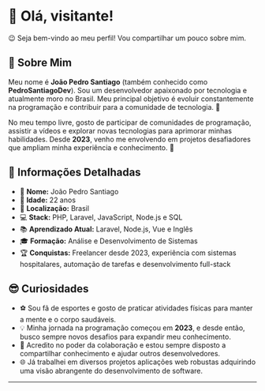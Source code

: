 # 👋 Olá, visitante!

😉 Seja bem-vindo ao meu perfil! Vou compartilhar um pouco sobre mim. 

## 🌟 Sobre Mim

Meu nome é **João Pedro Santiago** (também conhecido como **PedroSantiagoDev**). Sou um desenvolvedor apaixonado por tecnologia e atualmente moro no Brasil. Meu principal objetivo é evoluir constantemente na programação e contribuir para a comunidade de tecnologia. 🚀

No meu tempo livre, gosto de participar de comunidades de programação, assistir a vídeos e explorar novas tecnologias para aprimorar minhas habilidades. Desde **2023**, venho me envolvendo em projetos desafiadores que ampliam minha experiência e conhecimento. 🤝

## 📝 Informações Detalhadas

- 👤 **Nome:** João Pedro Santiago  
- 🎂 **Idade:** 22 anos  
- 📍 **Localização:** Brasil  
- 💻 **Stack:** PHP, Laravel, JavaScript, Node.js e SQL  
- 📚 **Aprendizado Atual:** Laravel, Node.js, Vue e Inglês  
- 🎓 **Formação:** Análise e Desenvolvimento de Sistemas  
- 🏆 **Conquistas:** Freelancer desde 2023, experiência com sistemas hospitalares, automação de tarefas e desenvolvimento full-stack  

## 😎 Curiosidades

- ⚽ Sou fã de esportes e gosto de praticar atividades físicas para manter a mente e o corpo saudáveis.  
- 💡 Minha jornada na programação começou em **2023**, e desde então, busco sempre novos desafios para expandir meu conhecimento.  
- 🤝 Acredito no poder da colaboração e estou sempre disposto a compartilhar conhecimento e ajudar outros desenvolvedores.  
- 🌐 Já trabalhei em diversos projetos aplicações web robustas adquirindo uma visão abrangente do desenvolvimento de software.  

---


